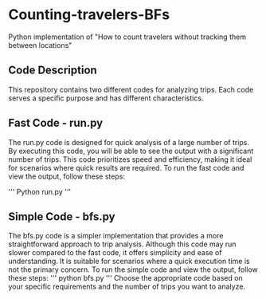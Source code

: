 # Counting-travelers-BFs
Python implementation of "How to count travelers without tracking them between locations"
## Code Description
This repository contains two different codes for analyzing trips. Each code serves a specific purpose and has different characteristics.
## Fast Code - run.py
The run.py code is designed for quick analysis of a large number of trips. By executing this code, you will be able to see the output with a significant number of trips. This code prioritizes speed and efficiency, making it ideal for scenarios where quick results are required.
To run the fast code and view the output, follow these steps:


'''
Python run.py
'''


## Simple Code - bfs.py
The bfs.py code is a simpler implementation that provides a more straightforward approach to trip analysis. Although this code may run slower compared to the fast code, it offers simplicity and ease of understanding. It is suitable for scenarios where a quick execution time is not the primary concern.
To run the simple code and view the output, follow these steps:
'''
python bfs.py
'''
Choose the appropriate code based on your specific requirements and the number of trips you want to analyze. 
